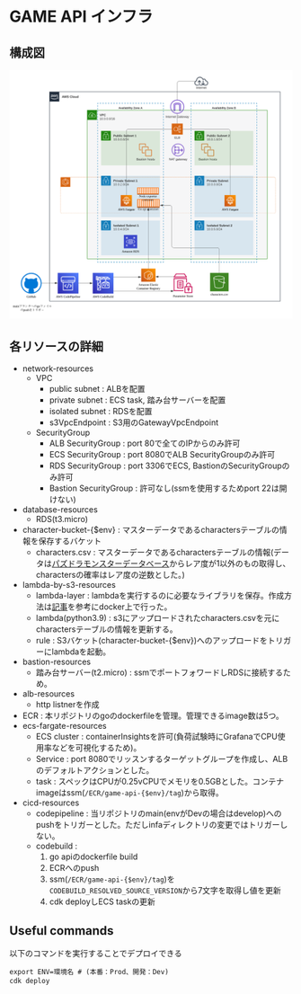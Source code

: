 # GAME API インフラ
## 構成図

![alt text](game-api-infrastructure.svg)

## 各リソースの詳細
- network-resources
    - VPC
        - public subnet : ALBを配置
        - private subnet : ECS task, 踏み台サーバーを配置
        - isolated subnet : RDSを配置
        - s3VpcEndpoint : S3用のGatewayVpcEndpoint
    - SecurityGroup
        - ALB SecurityGroup : port 80で全てのIPからのみ許可
        - ECS SecurityGroup : port 8080でALB SecurityGroupのみ許可
        - RDS SecurityGroup : port 3306でECS, BastionのSecurityGroupのみ許可
        - Bastion SecurityGroup : 許可なし(ssmを使用するためport 22は開けない)
- database-resources
    - RDS(t3.micro)
- character-bucket-{$env} : マスターデータであるcharactersテーブルの情報を保存するバケット
    - characters.csv : マスターデータであるcharactersテーブルの情報(データは[パズドラモンスターデータベース](https://padmdb.rainbowsite.net/about)からレア度が1以外のもの取得し、charactersの確率はレア度の逆数とした。)
- lambda-by-s3-resources
    - lambda-layer : lambdaを実行するのに必要なライブラリを保存。作成方法は[記事](https://qiita.com/kt215prg/items/d934c92226524a88714f)を参考にdocker上で行った。
    - lambda(python3.9) : s3にアップロードされたcharacters.csvを元にcharactersテーブルの情報を更新する。
    - rule : S3バケット(character-bucket-{$env})へのアップロードをトリガーにlambdaを起動。
- bastion-resources
    - 踏み台サーバー(t2.micro) : ssmでポートフォワードしRDSに接続するため。
- alb-resources
    - http listnerを作成
- ECR : 本リポジトリのgoのdockerfileを管理。管理できるimage数は5つ。
- ecs-fargate-resources
    - ECS cluster : containerInsightsを許可(負荷試験時にGrafanaでCPU使用率などを可視化するため)。
    - Service : port 8080でリッスンするターゲットグループを作成し、ALBのデフォルトアクションとした。
    - task : スペックはCPUが0.25vCPUでメモリを0.5GBとした。コンテナimageはssm(`/ECR/game-api-{$env}/tag`)から取得。
- cicd-resources
    - codepipeline : 当リポジトリのmain(envがDevの場合はdevelop)へのpushをトリガーとした。ただしinfaディレクトリの変更ではトリガーしない。
    - codebuild : 
        1. go apiのdockerfile build
        2. ECRへのpush
        3. ssm(`/ECR/game-api-{$env}/tag`)を`CODEBUILD_RESOLVED_SOURCE_VERSION`から7文字を取得し値を更新
        4. cdk deployしECS taskの更新

## Useful commands
以下のコマンドを実行することでデプロイできる
```
export ENV=環境名 # (本番：Prod、開発：Dev)
cdk deploy
```
